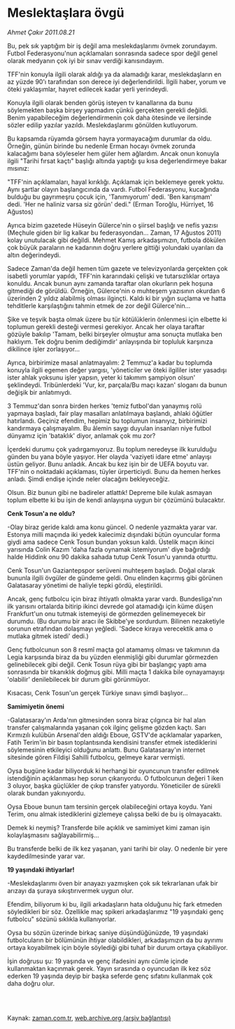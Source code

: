 # Meslektaşlara övgü

*Ahmet Çakır 2011.08.21*

<td class="columnist-detail">
<p>Bu, pek sık yaptığım bir iş değil ama meslekdaşlarımı övmek zorundayım. Futbol Federasyonu'nun açıklamaları sonrasında sadece spor değil genel olarak medyanın çok iyi bir sınav verdiği kanısındayım.</p>
<p>
<div id="haberMetinDiv">
<p>TFF'nin konuyla ilgili olarak aldığı ya da alamadığı karar, meslekdaşların en az yüzde 90'ı tarafından son derece iyi değerlendirildi. İlgili haber, yorum ve öteki yaklaşımlar, hayret edilecek kadar yerli yerindeydi.
<p> Konuyla ilgili olarak benden görüş isteyen tv kanallarına da bunu söylemekten başka birşey yapmadım çünkü gerçekten gerekli değildi. Benim yapabileceğim değerlendirmenin çok daha ötesinde ve ilersinde sözler edilip yazılar yazıldı. Meslekdaşlarımı gönülden kutluyorum.
<p> Bu kapsamda rüyamda görsem hayra yormayacağım durumlar da oldu. Örneğin, günün birinde bu nedenle Erman hocayı övmek zorunda kalacağımı bana söyleseler hem güler hem ağlardım. Ancak onun konuyla ilgili "Tarihi fırsat kaçtı" başlığı altında yaptığı şu kısa değerlendirmeye bakar mısınız:
<p> "TFF'nin açıklamaları, hayal kırıklığı. Açıklamak için beklemeye gerek yoktu. Aynı şartlar olayın başlangıcında da vardı. Futbol Federasyonu, kucağında bulduğu bu gayrımeşru çocuk için, 'Tanımıyorum' dedi. 'Ben karışmam' dedi. 'Her ne haliniz varsa siz görün' dedi." (Erman Toroğlu, Hürriyet, 16 Ağustos)
<p> Ayrıca bizim gazetede Hüseyin Gülerce'nin o şiirsel başlığı ve nefis yazısı (Meçhule giden bir lig kalkar bu federasyondan... Zaman, 17 Ağustos 2011) kolay unutulacak gibi değildi. Mehmet Kamış arkadaşımızın, futbola dökülen çok büyük paraların ne kadarının doğru yerlere gittiği yolundaki uyarıları da altın değerindeydi.
<p> Sadece Zaman'da değil hemen tüm gazete ve televizyonlarda gerçekten çok isabetli yorumlar yapıldı, TFF'nin kararındaki çelişki ve tutarsızlıklar ortaya konuldu. Ancak bunun aynı zamanda taraftar olan okurların pek hoşuna gitmediği de görüldü. Örneğin, Gülerce'nin o muhteşem yazısının okurdan 6 üzerinden 2 yıldız alabilmiş olması ilginçti. Kaldı ki bir yığın suçlama ve hatta tehditlerle karşılaştığını tahmin etmek de zor değil Gülerce'nin...
<p> Şike ve teşvik başta olmak üzere bu tür kötülüklerin önlenmesi için elbette ki toplumun gerekli desteği vermesi gerekiyor. Ancak her olaya taraftar gözüyle bakılıp 'Tamam, belki birşeyler olmuştur ama sonuçta mutlaka ben haklıyım. Tek doğru benim dediğimdir' anlayışında bir topluluk karşınıza dikilince işler zorlaşıyor...
<p> Ayrıca, birbirimize masal anlatmayalım: 2 Temmuz'a kadar bu toplumda konuyla ilgili egemen değer yargısı, 'yöneticiler ve öteki ilgililer ister yasadışı ister ahlak yoksunu işler yapsın, yeter ki takımım şampiyon olsun' şeklindeydi. Tribünlerdeki 'Vur, kır, parçala/Bu maçı kazan' sloganı da bunun değişik bir anlatımıydı.
<p> 3 Temmuz'dan sonra birden herkes 'temiz futbol'dan yanaymış rolü yapmaya başladı, fair play masalları anlatılmaya başlandı, ahlaki öğütler hatırlandı. Geçiniz efendim, hepimiz bu toplumun insanıyız, birbirimizi kandırmaya çalışmayalım. Bu âlemin saygı duyulan insanları niye futbol dünyamız için 'bataklık' diyor, anlamak çok mu zor?
<p> İçerdeki durumu çok yadırgamıyoruz. Bu toplum neredeyse ilk kurulduğu günden bu yana böyle yaşıyor. Her olayda 'vaziyeti idare etme' anlayışı üstün geliyor. Bunu anladık. Ancak bu kez işin bir de UEFA boyutu var. TFF'nin o noktadaki açıklaması, tüyler ürperticiydi. Bunu da hemen herkes anladı. Şimdi endişe içinde neler olacağını bekleyeceğiz.
<p> Olsun. Biz bunun gibi ne badireler atlattık! Depreme bile kulak asmayan toplum elbette ki bu işin de kendi anlayışına uygun bir çözümünü bulacaktır. 
<p><b>Cenk Tosun'a ne oldu? </b>
<p>-Olay biraz geride kaldı ama konu güncel. O nedenle yazmakta yarar var. Estonya milli maçında iki yedek kalecimiz dışındaki bütün oyuncular forma giydi ama sadece Cenk Tosun bundan yoksun kaldı. Üstelik maçın ikinci yarısında Colin Kazım 'daha fazla oynamak istemiyorum' diye bağırdığı halde Hiddink onu 90 dakika sahada tutup Cenk Tosun'u yanında oturttu.
<p>Cenk Tosun'un Gaziantepspor serüveni muhteşem başladı. Doğal olarak bununla ilgili övgüler de gündeme geldi. Onu elinden kaçırmış gibi görünen Galatasaray yönetimi de haliyle tepki gördü, eleştirildi.
<p>Ancak, genç futbolcu için biraz ihtiyatlı olmakta yarar vardı. Bundesliga'nın ilk yarısını ortalarda bitirip ikinci devrede gol atamadığı için küme düşen Frankfurt'un onu tutmak istemeyişi de görmezden gelinemeyecek bir durumdu. (Bu durumu bir aracı ile Skibbe'ye sordurdum. Bilinen nezaketiyle sorunun etrafından dolaşmayı yeğledi. 'Sadece kiraya verecektik ama o mutlaka gitmek istedi' dedi.)
<p>Genç futbolcunun son 8 resmî maçta gol atamamış olması ve takımının da Legia karşısında biraz da bu yüzden elenmişliği gibi durumlar görmezden gelinebilecek gibi değil. Cenk Tosun rüya gibi bir başlangıç yaptı ama sonrasında bir tıkanıklık doğmuş gibi. Milli maçta 1 dakika bile oynayamayışı 'olabilir' denilebilecek bir durum gibi görünmüyor.
<p>Kısacası, Cenk Tosun'un gerçek Türkiye sınavı şimdi başlıyor... 
<p><b>Samimiyetin önemi </b>
<p>-Galatasaray'ın Arda'nın gitmesinden sonra biraz çılgınca bir hal alan transfer çalışmalarında yaşanan çok ilginç gelişme gözden kaçtı. Sarı Kırmızılı kulübün Arsenal'den aldığı Eboue, GSTV'de açıklamalar yaparken, Fatih Terim'in bir basın toplantısında kendisini transfer etmek istediklerini söylemesinin etkileyici olduğunu anlattı. Bunu Galatasaray'ın internet sitesinde gören Fildişi Sahilli futbolcu, gelmeye karar vermişti.
<p> Oysa bugüne kadar biliyorduk ki herhangi bir oyuncunun transfer edilmek istendiğinin açıklanması hep sorun çıkarıyordu. O futbolcunun değeri 1 iken 3 oluyor, başka güçlükler de çıkıp transfer yatıyordu. Yöneticiler de sürekli olarak bundan yakınıyordu.
<p> Oysa Eboue bunun tam tersinin gerçek olabileceğini ortaya koydu. Yani Terim, onu almak istediklerini gizlemeye çalışsa belki de bu iş olmayacaktı.
<p> Demek ki neymiş? Transferde bile açıklık ve samimiyet kimi zaman işin kolaylaşmasını sağlayabilirmiş...
<p> Bu transferde belki de ilk kez yaşanan, yani tarihi bir olay. O nedenle bir yere kaydedilmesinde yarar var.
<p><b>19 yaşındaki ihtiyarlar! </b>
<p>-Meslekdaşlarımı öven bir anayazı yazmışken çok sık tekrarlanan ufak bir arızayı da şuraya sıkıştırıvermek uygun olur.
<p> Efendim, biliyorum ki bu, ilgili arkadaşların hata olduğunu hiç fark etmeden söyledikleri bir söz. Özellikle maç spikeri arkadaşlarımız "19 yaşındaki genç futbolcu" sözünü sıklıkla kullanıyorlar.
<p> Oysa bu sözün üzerinde birkaç saniye düşündüğünüzde, 19 yaşındaki futbolcuların bir bölümünün ihtiyar olabildikleri, arkadaşımızın da bu ayırımı ortaya koyabilmek için böyle söylediği gibi tuhaf bir durum ortaya çıkabiliyor.
<p> İşin doğrusu şu: 19 yaşında ve genç ifadesini aynı cümle içinde kullanmaktan kaçınmak gerek. Yayın sırasında o oyuncudan ilk kez söz ederken 19 yaşında deyip bir başka seferde genç sıfatını kullanmak çok daha doğru olur. </p></p></p></p></p></p></p></p></p></p></p></p></p></p></p></p></p></p></p></p></p></p></p></p></p></p></p></p></div>
</p>


<p><br>
		 </br></p></td>

Kaynak: [zaman.com.tr](http://zaman.com.tr/yazar.do?yazino=1171446), [web.archive.org (arşiv bağlantısı)](http://web.archive.org/web/20111213100727/http://zaman.com.tr/yazar.do?yazino=1171446)
